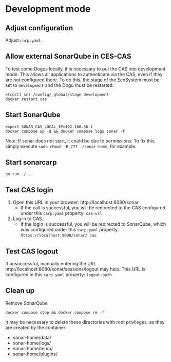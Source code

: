 # Development mode

## Adjust configuration
Adjust `carp.yaml`.

## Allow external SonarQube in CES-CAS

To test some Dogus locally, it is necessary to put the CAS into development mode.
This allows all applications to authenticate via the CAS, even if they are not
configured there.
To do this, the stage of the EcoSystem must be set to
`development` and the Dogu must be restarted:

```
etcdctl set /config/_global/stage development
docker restart cas
```

## Start SonarQube
```
export SONAR_CAS_LOCAL_IP=192.168.56.1
docker compose up -d && docker compose logs sonar -f
```

Note: If sonar does not start, it could be due to permissions. To fix this, simply execute `sudo chmod -R 777 ./sonar-home`, for example.

## Start sonarcarp

```
go run ./...
```

## Test CAS login

1. Open this URL in your browser: http://localhost:8080/sonar
    - If the call is successful, you will be redirected to the CAS configured under this `carp.yaml` property: `cas-url`
2. Log in to CAS.
    - If the login is successful, you will be redirected to SonarQube, which was configured under this `carp.yaml` property: `https://localhost:9090/sonar/
cas`


## Test CAS logout

If unsuccessful, manually entering the URL http://localhost:8080/sonar/sessions/logout may help. This URL is
configured in this `carp.yaml` property: `logout-path`

## Clean up

Remove SonarQube
```
docker compose stop && docker compose rm -f
```

It may be necessary to delete these directories with root privileges, as they are created by the container:
- sonar-home/data/
- sonar-home/logs/
- sonar-home/temp/
- sonar-home/plugins/